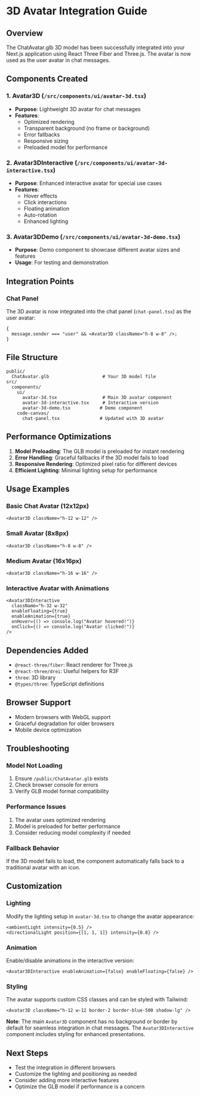 # 3D Avatar Integration Guide

## Overview

The ChatAvatar.glb 3D model has been successfully integrated into your Next.js application using React Three Fiber and Three.js. The avatar is now used as the user avatar in chat messages.

## Components Created

### 1. Avatar3D (`/src/components/ui/avatar-3d.tsx`)

- **Purpose**: Lightweight 3D avatar for chat messages
- **Features**:
  - Optimized rendering
  - Transparent background (no frame or background)
  - Error fallbacks
  - Responsive sizing
  - Preloaded model for performance

### 2. Avatar3DInteractive (`/src/components/ui/avatar-3d-interactive.tsx`)

- **Purpose**: Enhanced interactive avatar for special use cases
- **Features**:
  - Hover effects
  - Click interactions
  - Floating animation
  - Auto-rotation
  - Enhanced lighting

### 3. Avatar3DDemo (`/src/components/ui/avatar-3d-demo.tsx`)

- **Purpose**: Demo component to showcase different avatar sizes and features
- **Usage**: For testing and demonstration

## Integration Points

### Chat Panel

The 3D avatar is now integrated into the chat panel (`chat-panel.tsx`) as the user avatar:

```tsx
{
  message.sender === "user" && <Avatar3D className="h-8 w-8" />;
}
```

## File Structure

```
public/
  ChatAvatar.glb                    # Your 3D model file
src/
  components/
    ui/
      avatar-3d.tsx                 # Main 3D avatar component
      avatar-3d-interactive.tsx     # Interactive version
      avatar-3d-demo.tsx           # Demo component
    code-canvas/
      chat-panel.tsx               # Updated with 3D avatar
```

## Performance Optimizations

1. **Model Preloading**: The GLB model is preloaded for instant rendering
2. **Error Handling**: Graceful fallbacks if the 3D model fails to load
3. **Responsive Rendering**: Optimized pixel ratio for different devices
4. **Efficient Lighting**: Minimal lighting setup for performance

## Usage Examples

### Basic Chat Avatar (12x12px)

```tsx
<Avatar3D className="h-12 w-12" />
```

### Small Avatar (8x8px)

```tsx
<Avatar3D className="h-8 w-8" />
```

### Medium Avatar (16x16px)

```tsx
<Avatar3D className="h-16 w-16" />
```

### Interactive Avatar with Animations

```tsx
<Avatar3DInteractive
  className="h-32 w-32"
  enableFloating={true}
  enableAnimation={true}
  onHover={() => console.log("Avatar hovered!")}
  onClick={() => console.log("Avatar clicked!")}
/>
```

## Dependencies Added

- `@react-three/fiber`: React renderer for Three.js
- `@react-three/drei`: Useful helpers for R3F
- `three`: 3D library
- `@types/three`: TypeScript definitions

## Browser Support

- Modern browsers with WebGL support
- Graceful degradation for older browsers
- Mobile device optimization

## Troubleshooting

### Model Not Loading

1. Ensure `/public/ChatAvatar.glb` exists
2. Check browser console for errors
3. Verify GLB model format compatibility

### Performance Issues

1. The avatar uses optimized rendering
2. Model is preloaded for better performance
3. Consider reducing model complexity if needed

### Fallback Behavior

If the 3D model fails to load, the component automatically falls back to a traditional avatar with an icon.

## Customization

### Lighting

Modify the lighting setup in `avatar-3d.tsx` to change the avatar appearance:

```tsx
<ambientLight intensity={0.5} />
<directionalLight position={[1, 1, 1]} intensity={0.8} />
```

### Animation

Enable/disable animations in the interactive version:

```tsx
<Avatar3DInteractive enableAnimation={false} enableFloating={false} />
```

### Styling

The avatar supports custom CSS classes and can be styled with Tailwind:

```tsx
<Avatar3D className="h-12 w-12 border-2 border-blue-500 shadow-lg" />
```

**Note**: The main `Avatar3D` component has no background or border by default for seamless integration in chat messages. The `Avatar3DInteractive` component includes styling for enhanced presentations.

## Next Steps

- Test the integration in different browsers
- Customize the lighting and positioning as needed
- Consider adding more interactive features
- Optimize the GLB model if performance is a concern
